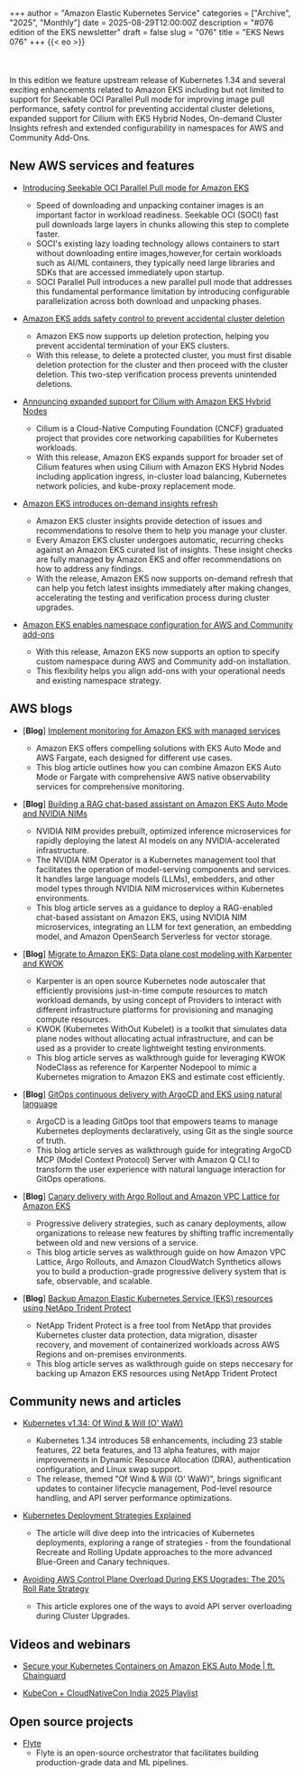 +++
author = "Amazon Elastic Kubernetes Service"
categories = ["Archive", "2025", "Monthly"]
date = 2025-08-29T12:00:00Z
description = "#076 edition of the EKS newsletter"
draft = false
slug = "076"
title = "EKS News 076"
+++
{{< eo >}}
<br/><br/><br/><br/>
In this edition we feature upstream release of Kubernetes 1.34 and several exciting enhancements related to Amazon EKS including but not limited to support for Seekable OCI Parallel Pull mode for improving image pull performance, safety control for preventing accidental cluster deletions, expanded support for Cilium with EKS Hybrid Nodes, On-demand Cluster Insights refresh and extended configurability in namespaces for AWS and Community Add-Ons.

## New AWS services and features

* [Introducing Seekable OCI Parallel Pull mode for Amazon EKS](https://aws.amazon.com/blogs/containers/introducing-seekable-oci-parallel-pull-mode-for-amazon-eks/)
  * Speed of downloading and unpacking container images is an important factor in workload readiness. Seekable OCI (SOCI) fast pull downloads large layers in chunks allowing this step to complete faster.
  * SOCI's existing lazy loading technology allows containers to start without downloading entire images,however,for certain workloads such as AI/ML containers, they typically need large libraries and SDKs that are accessed immediately upon startup. 
  * SOCI Parallel Pull introduces a new parallel pull mode that addresses this fundamental performance limitation by introducing configurable parallelization across both download and unpacking phases.

* [Amazon EKS adds safety control to prevent accidental cluster deletion](https://aws.amazon.com/about-aws/whats-new/2025/08/eks-safety-control-prevent-accidental-cluster-deletion/)
  * Amazon EKS now supports up deletion protection, helping you prevent accidental termination of your EKS clusters.
  * With this release, to delete a protected cluster, you must first disable deletion protection for the cluster and then proceed with the cluster deletion. This two-step verification process prevents unintended deletions.

* [Announcing expanded support for Cilium with Amazon EKS Hybrid Nodes](https://aws.amazon.com/about-aws/whats-new/2025/08/expanded-support-cilium-amazon-eks-hybrid-nodes/)
  * Cilium is a Cloud-Native Computing Foundation (CNCF) graduated project that provides core networking capabilities for Kubernetes workloads.
  * With this release, Amazon EKS expands support for broader set of Cilium features when using Cilium with Amazon EKS Hybrid Nodes including application ingress, in-cluster load balancing, Kubernetes network policies, and kube-proxy replacement mode.

* [Amazon EKS introduces on-demand insights refresh](https://aws.amazon.com/about-aws/whats-new/2025/08/amazon-eks-on-demand-insights-refresh/)
  * Amazon EKS cluster insights provide detection of issues and recommendations to resolve them to help you manage your cluster. 
  * Every Amazon EKS cluster undergoes automatic, recurring checks against an Amazon EKS curated list of insights. These insight checks are fully managed by Amazon EKS and offer recommendations on how to address any findings.
  * With the release, Amazon EKS now supports on-demand refresh that can help you fetch latest insights immediately after making changes, accelerating the testing and verification process during cluster upgrades.

* [Amazon EKS enables namespace configuration for AWS and Community add-ons](https://aws.amazon.com/about-aws/whats-new/2025/08/amazon-eks-namespace-configuration-addons/)
  * With this release, Amazon EKS now supports an option to specify custom namespace during AWS and Community add-on installation.
  * This flexibility helps you align add-ons with your operational needs and existing namespace strategy.


## AWS blogs

* [**Blog**] [Implement monitoring for Amazon EKS with managed services](https://aws.amazon.com/blogs/architecture/implement-monitoring-for-amazon-eks-with-managed-services/)
  * Amazon EKS offers compelling solutions with EKS Auto Mode and AWS Fargate, each designed for different use cases.
  * This blog article outlines how you can combine Amazon EKS Auto Mode or Fargate with comprehensive AWS native observability services for comprehensive monitoring.

* [**Blog**] [Building a RAG chat-based assistant on Amazon EKS Auto Mode and NVIDIA NIMs](https://aws.amazon.com/blogs/machine-learning/building-a-rag-chat-based-assistant-on-amazon-eks-auto-mode-and-nvidia-nims/)
  * NVIDIA NIM provides prebuilt, optimized inference microservices for rapidly deploying the latest AI models on any NVIDIA-accelerated infrastructure.
  * The NVIDIA NIM Operator is a Kubernetes management tool that facilitates the operation of model-serving components and services. It handles large language models (LLMs), embedders, and other model types through NVIDIA NIM microservices within Kubernetes environments.
  * This blog article serves as a guidance to deploy a RAG-enabled chat-based assistant on Amazon EKS, using NVIDIA NIM microservices, integrating an LLM for text generation, an embedding model, and Amazon OpenSearch Serverless for vector storage.

* [**Blog**] [Migrate to Amazon EKS: Data plane cost modeling with Karpenter and KWOK](https://aws.amazon.com/blogs/containers/migrate-to-amazon-eks-data-plane-cost-modeling-with-karpenter-and-kwok/)
  * Karpenter is an open source Kubernetes node autoscaler that efficiently provisions just-in-time compute resources to match workload demands, by using concept of Providers to interact with different infrastructure platforms for provisioning and managing compute resources.
  *  KWOK (Kubernetes WithOut Kubelet) is a toolkit that simulates data plane nodes without allocating actual infrastructure, and can be used as a provider to create lightweight testing environments.
  * This blog article serves as walkthrough guide for leveraging KWOK NodeClass as reference for Karpenter Nodepool to mimic a Kubernetes migration to Amazon EKS and estimate cost efficiently.

* [**Blog**] [GitOps continuous delivery with ArgoCD and EKS using natural language](https://aws.amazon.com/blogs/devops/gitops-continuous-delivery-with-argocd-and-eks-using-natural-language/)
  * ArgoCD is a leading GitOps tool that empowers teams to manage Kubernetes deployments declaratively, using Git as the single source of truth. 
  * This blog article serves as walkthrough guide for integrating ArgoCD MCP (Model Context Protocol) Server with Amazon Q CLI to transform the user experience with natural language interaction for GitOps operations.

* [**Blog**] [Canary delivery with Argo Rollout and Amazon VPC Lattice for Amazon EKS](https://aws.amazon.com/blogs/containers/canary-delivery-with-argo-rollout-and-amazon-vpc-lattice-for-amazon-eks/)
  * Progressive delivery strategies, such as canary deployments, allow organizations to release new features by shifting traffic incrementally between old and new versions of a service.
  * This blog article serves as walkthrough guide on how Amazon VPC Lattice, Argo Rollouts, and Amazon CloudWatch Synthetics allows you to build a production-grade progressive delivery system that is safe, observable, and scalable.

* [**Blog**] [Backup Amazon Elastic Kubernetes Service (EKS) resources using NetApp Trident Protect](https://aws.amazon.com/blogs/storage/backup-for-amazon-eks-resources-using-netapp-trident-protect/)
  * NetApp Trident Protect is a free tool from NetApp that provides Kubernetes cluster data protection, data migration, disaster recovery, and movement of containerized workloads across AWS Regions and on-premises environments.
  * This blog article serves as walkthrough guide on steps neccesary for backing up Amazon EKS resources using NetApp Trident Protect

## Community news and articles

* [Kubernetes v1.34: Of Wind & Will (O' WaW)](https://kubernetes.io/blog/2025/08/27/kubernetes-v1-34-release/)
  * Kubernetes 1.34 introduces 58 enhancements, including 23 stable features, 22 beta features, and 13 alpha features, with major improvements in Dynamic Resource Allocation (DRA), authentication configuration, and Linux swap support. 
  * The release, themed "Of Wind & Will (O' WaW)", brings significant updates to container lifecycle management, Pod-level resource handling, and API server performance optimizations.

* [Kubernetes Deployment Strategies Explained](https://builder.aws.com/content/2x5QuiyaTvUjpao21kk2CoyLAdS/)
  * The article will dive deep into the intricacies of Kubernetes deployments, exploring a range of strategies - from the foundational Recreate and Rolling Update approaches to the more advanced Blue-Green and Canary techniques.
  
* [Avoiding AWS Control Plane Overload During EKS Upgrades: The 20% Roll Rate Strategy](https://builder.aws.com/content/30P8Rcu1m5epo1wtTM0PxTbYbFD/)
  * This article explores one of the ways to avoid API server overloading during Cluster Upgrades.

## Videos and webinars

* [Secure your Kubernetes Containers on Amazon EKS Auto Mode | ft. Chainguard](https://www.youtube.com/watch?v=jaF48UXOk9o)

* [KubeCon + CloudNativeCon India 2025 Playlist](https://www.youtube.com/watch?v=hMn8qiLSE0A&list=PLj6h78yzYM2MEQTMX_LIOK1hrePHxLD6U)

## Open source projects

* [Flyte](https://flyte.org/)
  * Flyte is an open-source orchestrator that facilitates building production-grade data and ML pipelines. 